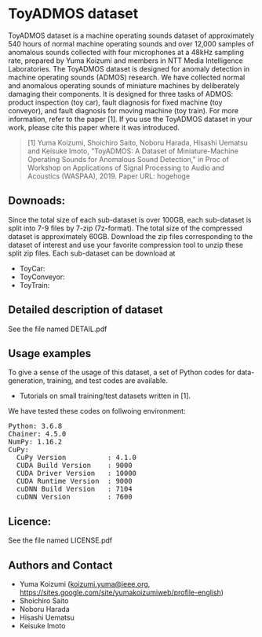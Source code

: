 # ToyADMOS dataset
ToyADMOS dataset is a machine operating sounds dataset of approximately 540 hours of normal machine operating sounds and over 12,000 samples of anomalous sounds collected with four microphones at a 48kHz sampling rate, prepared by Yuma Koizumi and members in NTT Media Intelligence Laboratories. The ToyADMOS dataset is designed for anomaly detection in machine operating sounds (ADMOS) research. We have collected normal and anomalous operating sounds of miniature machines by deliberately damaging their components. It is designed for three tasks of ADMOS: product inspection (toy car), fault diagnosis for fixed machine (toy conveyor), and fault diagnosis for moving machine (toy train). For more information, refer to the paper [1]. If you use the ToyADMOS dataset in your work, please cite this paper where it was introduced.

>[1] Yuma Koizumi, Shoichiro Saito, Noboru Harada, Hisashi Uematsu and Keisuke Imoto, "ToyADMOS: A Dataset of Miniature-Machine Operating Sounds for Anomalous Sound Detection," in Proc of Workshop on Applications of Signal Processing to Audio and Acoustics (WASPAA), 2019.
> Paper URL: hogehoge

## Downoads:
Since the total size of each sub-dataset is over 100GB, each sub-dataset is split into 7-9 files by 7-zip (7z-format). The total size of the compressed dataset is approximately 60GB. Download the zip files corresponding to the dataset of interest and use your favorite compression tool to unzip these split zip files. Each sub-dataset can be download at 
 - ToyCar: 
 - ToyConveyor: 
 - ToyTrain: 

## Detailed description of dataset
See the file named DETAIL.pdf

## Usage examples

To give a sense of the usage of this dataset, a set of Python codes for data-generation, training, and test codes are available. 
 - Tutorials on small training/test datasets written in [1].

We have tested these codes on follwoing environment:
<pre>
Python: 3.6.8
Chainer: 4.5.0
NumPy: 1.16.2
CuPy:
  CuPy Version          : 4.1.0
  CUDA Build Version    : 9000
  CUDA Driver Version   : 10000
  CUDA Runtime Version  : 9000
  cuDNN Build Version   : 7104
  cuDNN Version         : 7600
</pre>

## Licence: 
See the file named LICENSE.pdf

## Authors and Contact
- Yuma Koizumi (<koizumi.yuma@ieee.org>, <https://sites.google.com/site/yumakoizumiweb/profile-english>)
- Shoichiro Saito
- Noboru Harada
- Hisashi Uematsu
- Keisuke Imoto
